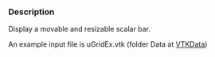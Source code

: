 ### Description
[]([File:VTK_Examples_Python_Widgets_ScalarBarWidget.png])

Display a movable and resizable scalar bar.

An example input file is uGridEx.vtk (folder Data at [VTKData](http://vtk.org/gitweb?p=VTKData.git;a=tree)) 
